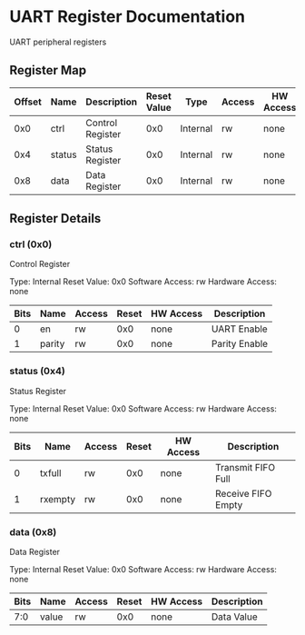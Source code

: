# UART Register Documentation

UART peripheral registers

## Register Map

| Offset | Name | Description | Reset Value | Type | Access | HW Access | Aliases |
|--------|------|-------------|-------------|------|---------|-----------|----------|
| 0x0 | ctrl | Control Register | 0x0 | Internal | rw | none | - |
| 0x4 | status | Status Register | 0x0 | Internal | rw | none | - |
| 0x8 | data | Data Register | 0x0 | Internal | rw | none | - |
## Register Details

### ctrl (0x0)
Control Register

Type: Internal
Reset Value: 0x0
Software Access: rw
Hardware Access: none

| Bits | Name | Access | Reset | HW Access | Description |
|------|------|--------|--------|------------|-------------|
| 0 | en | rw | 0x0 | none | UART Enable |
| 1 | parity | rw | 0x0 | none | Parity Enable |
### status (0x4)
Status Register

Type: Internal
Reset Value: 0x0
Software Access: rw
Hardware Access: none

| Bits | Name | Access | Reset | HW Access | Description |
|------|------|--------|--------|------------|-------------|
| 0 | txfull | rw | 0x0 | none | Transmit FIFO Full |
| 1 | rxempty | rw | 0x0 | none | Receive FIFO Empty |
### data (0x8)
Data Register

Type: Internal
Reset Value: 0x0
Software Access: rw
Hardware Access: none

| Bits | Name | Access | Reset | HW Access | Description |
|------|------|--------|--------|------------|-------------|
| 7:0 | value | rw | 0x0 | none | Data Value |
